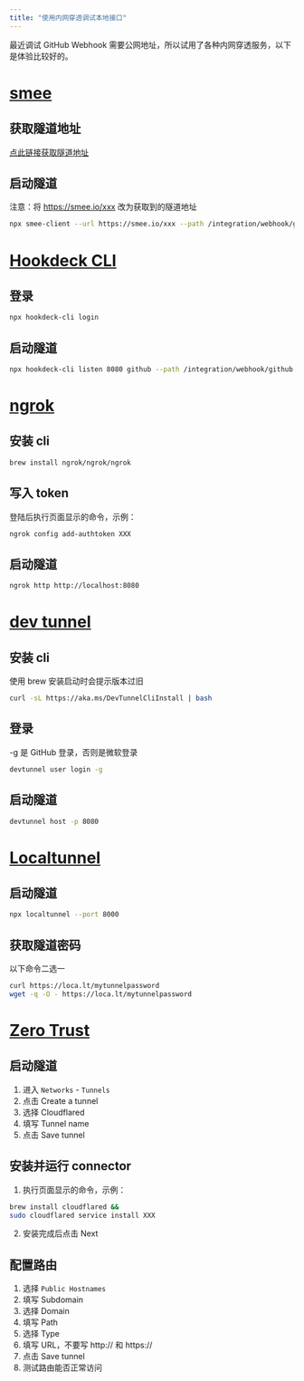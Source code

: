 ```yaml
---
title: "使用内网穿透调试本地接口"
---
```



最近调试 GitHub Webhook 需要公网地址，所以试用了各种内网穿透服务，以下是体验比较好的。

# [smee](https://smee.io)

## 获取隧道地址
[点此链接获取隧道地址](https://smee.io/new)

## 启动隧道
注意：将 https://smee.io/xxx 改为获取到的隧道地址
```bash
npx smee-client --url https://smee.io/xxx --path /integration/webhook/github --port 8080
```

# [Hookdeck CLI](https://github.com/hookdeck/hookdeck-cli)

## 登录
```bash
npx hookdeck-cli login
```

## 启动隧道
```bash
npx hookdeck-cli listen 8080 github --path /integration/webhook/github
```

# [ngrok](https://dashboard.ngrok.com/)

## 安装 cli
```bash
brew install ngrok/ngrok/ngrok
```

## 写入 token
登陆后执行页面显示的命令，示例：
```bash
ngrok config add-authtoken XXX
```

## 启动隧道
```bash
ngrok http http://localhost:8080
```

# [dev tunnel](https://learn.microsoft.com/en-us/azure/developer/dev-tunnels/get-started?tabs=macos#install)

## 安装 cli
使用 brew 安装启动时会提示版本过旧
```bash
curl -sL https://aka.ms/DevTunnelCliInstall | bash
```

## 登录
-g 是 GitHub 登录，否则是微软登录
```bash
devtunnel user login -g
```

## 启动隧道
```bash
devtunnel host -p 8080
```

# [Localtunnel](https://theboroer.github.io/localtunnel-www/)

## 启动隧道
```bash
npx localtunnel --port 8000
```

## 获取隧道密码
以下命令二选一
```bash
curl https://loca.lt/mytunnelpassword
wget -q -O - https://loca.lt/mytunnelpassword
```

# [Zero Trust](https://one.dash.cloudflare.com/)

## 启动隧道
1. 进入 `Networks` - `Tunnels`
2. 点击 Create a tunnel
2. 选择 Cloudflared
3. 填写 Tunnel name
4. 点击 Save tunnel

## 安装并运行 connector
1. 执行页面显示的命令，示例：
```bash
brew install cloudflared && 
sudo cloudflared service install XXX
```
2. 安装完成后点击 Next

## 配置路由
1. 选择 `Public Hostnames`
2. 填写 Subdomain
3. 选择 Domain
4. 填写 Path
5. 选择 Type
6. 填写 URL，不要写 http:// 和 https://
3. 点击 Save tunnel
4. 测试路由能否正常访问
